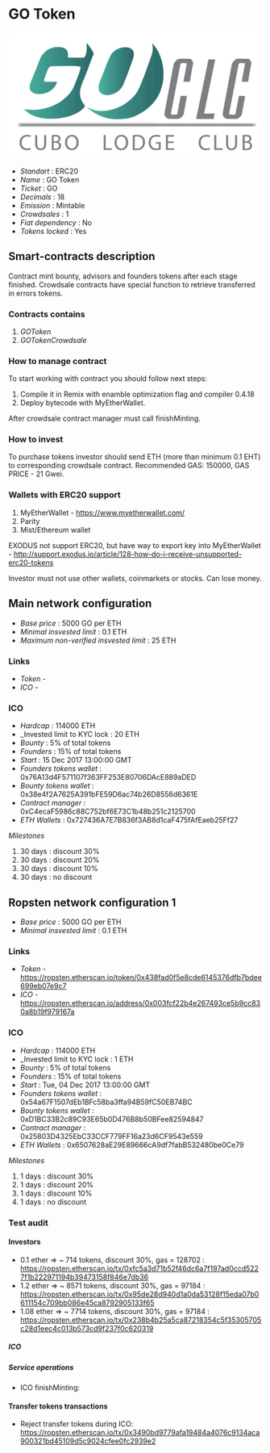 <p align="center">
  <h1> GO Token</h1>
  <img src="./logo.png">
</p>


* _Standart_        : ERC20
* _Name_            : GO Token
* _Ticket_          : GO
* _Decimals_        : 18
* _Emission_        : Mintable
* _Crowdsales_      : 1
* _Fiat dependency_ : No
* _Tokens locked_   : Yes

## Smart-contracts description

Contract mint bounty, advisors and founders tokens after each stage finished. 
Crowdsale contracts have special function to retrieve transferred in errors tokens.

### Contracts contains
1. _GOToken_ 
2. _GOTokenCrowdsale_

### How to manage contract
To start working with contract you should follow next steps:
1. Compile it in Remix with enamble optimization flag and compiler 0.4.18
2. Deploy bytecode with MyEtherWallet. 

After crowdsale contract manager must call finishMinting. 

### How to invest
To purchase tokens investor should send ETH (more than minimum 0.1 EHT) to corresponding crowdsale contract.
Recommended GAS: 150000, GAS PRICE - 21 Gwei.

### Wallets with ERC20 support
1. MyEtherWallet - https://www.myetherwallet.com/
2. Parity 
3. Mist/Ethereum wallet

EXODUS not support ERC20, but have way to export key into MyEtherWallet - http://support.exodus.io/article/128-how-do-i-receive-unsupported-erc20-tokens

Investor must not use other wallets, coinmarkets or stocks. Can lose money.

## Main network configuration

* _Base price_                 : 5000 GO per ETH
* _Minimal insvested limit_    : 0.1 ETH
* _Maximum non-verified insvested limit_  : 25 ETH

### Links
* _Token_ - 
* _ICO_ -

### ICO
* _Hardcap_                    : 114000 ETH
* _Invested limit to KYC lock  : 20 ETH
* _Bounty_                     : 5% of total tokens
* _Founders_                   : 15% of total tokens
* _Start_                      : 15 Dec 2017 13:00:00 GMT 
* _Founders tokens wallet_     : 0x76A13d4F571107f363FF253E80706DAcE889aDED
* _Bounty tokens wallet_       : 0x38e4f2A7625A391bFE59D6ac74b26D8556d6361E
* _Contract manager_           : 0xC4ecaF5986c88C752bf6E73C1b48b251c2125700
* _ETH Wallets_                : 0x727436A7E7B836f3AB8d1caF475fAfEaeb25Ff27

_Milestones_

1. 30 days                     : discount 30%
2. 30 days                     : discount 20%
3. 30 days                     : discount 10%
3. 30 days                     : no discount

## Ropsten network configuration 1

* _Base price_                 : 5000 GO per ETH
* _Minimal insvested limit_    : 0.1 ETH

### Links
* _Token_ - https://ropsten.etherscan.io/token/0x438fad0f5e8cde6145376dfb7bdee699eb07e9c7
* _ICO_ - https://ropsten.etherscan.io/address/0x003fcf22b4e267493ce5b9cc830a8b19f979167a

### ICO
* _Hardcap_                    : 114000 ETH
* _Invested limit to KYC lock  : 1 ETH
* _Bounty_                     : 5% of total tokens
* _Founders_                   : 15% of total tokens
* _Start_                      : Tue, 04 Dec 2017 13:00:00 GMT
* _Founders tokens wallet_     : 0x54a67F1507dEb1BFc58ba3ffa94B59fC50EB74BC
* _Bounty tokens wallet_       : 0xD1BC33B2c89C93E65b0D476B8b50BFee82594847
* _Contract manager_           : 0x25803D4325EbC33CCF779FF16a23d6CF9543e559
* _ETH Wallets_                : 0x6507628aE29E89666cA9df7fabB532480be0Ce79

_Milestones_

1. 1 days                     : discount 30%
2. 1 days                     : discount 20%
3. 1 days                     : discount 10%
3. 1 days                     : no discount

### Test audit

#### Investors
*  0.1 ether => ~  714 tokens, discount 30%, gas = 128702 : https://ropsten.etherscan.io/tx/0xfc5a3d71b52f46dc6a7f197ad0ccd5227f1b222971194b39473158f846e7db36
*  1.2 ether => ~ 8571 tokens, discount 30%, gas =  97184 : https://ropsten.etherscan.io/tx/0x95de28d940d1a0da53128f15eda07b0611154c709bb086e45ca8792905133f65
* 1.08 ether => ~ 7714 tokens, discount 30%, gas =  97184 : https://ropsten.etherscan.io/tx/0x238b4b25a5ca87218354c5f35305705c28d1eec4c013b573cd9f237f0c620319

##### ICO

##### Service operations
* ICO finishMinting:

#### Transfer tokens transactions
* Reject transfer tokens during ICO: https://ropsten.etherscan.io/tx/0x3490bd9779afa19484a4076c9134aca900321bd45109d5c9024cfee0fc2939e2



